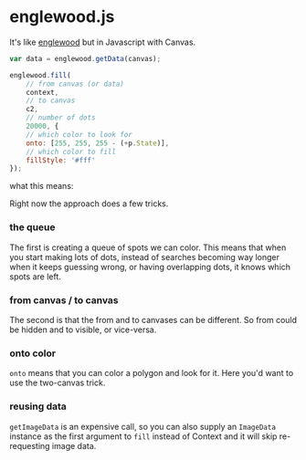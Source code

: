 # englewood.js

It's like [englewood](https://github.com/newsapps/englewood) but in Javascript
with Canvas.

```js
var data = englewood.getData(canvas);

englewood.fill(
    // from canvas (or data)
    context,
    // to canvas
    c2,
    // number of dots
    20000, {
    // which color to look for
    onto: [255, 255, 255 - (+p.State)],
    // which color to fill
    fillStyle: '#fff'
});
```

what this means:

Right now the approach does a few tricks.

### the queue

The first is creating a queue of spots we can color. This means that when
you start making lots of dots, instead of searches becoming way longer when
it keeps guessing wrong, or having overlapping dots, it knows which spots
are left.

### from canvas / to canvas

The second is that the from and to canvases can be different. So from could
be hidden and to visible, or vice-versa.

### onto color

`onto` means that you can color a polygon and look for it. Here you'd want to
use the two-canvas trick.

### reusing data

`getImageData` is an expensive call, so you can also supply an `ImageData`
instance as the first argument to `fill` instead of Context and it will skip
re-requesting image data.
